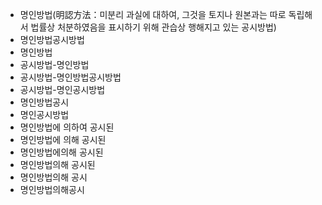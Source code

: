 - 명인방법(明認方法：미분리 과실에 대하여, 그것을 토지나 원본과는 따로 독립해서 법률상 처분하였음을 표시하기 위해 관습상 행해지고 있는 공시방법)
- 명인방법공시방법
- 명인방법
- 공시방법-명인방법
- 공시방법-명인방법공시방법
- 공시방법-명인공시방법
- 명인방법공시
- 명인공시방법
- 명인방법에 의하여 공시된
- 명인방법에 의해 공시된
- 명인방법에의해 공시된
- 명인방법의해 공시된
- 명인방법의해 공시
- 명인방법의해공시